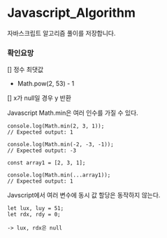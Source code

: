 # Javascript_Algorithm
자바스크립트 알고리즘 풀이를 저장합니다.

### 확인요망
[] 정수 최댓값
- Math.pow(2, 53) - 1
  
[] x가 null일 경우 y 반환

Javascript Math.min은 여러 인수를 가질 수 있다.
```
console.log(Math.min(2, 3, 1));
// Expected output: 1

console.log(Math.min(-2, -3, -1));
// Expected output: -3

const array1 = [2, 3, 1];

console.log(Math.min(...array1));
// Expected output: 1

```

Javscript에서 여러 변수에 동시 값 할당은 동작하지 않는다.
```
let lux, luy = 51;
let rdx, rdy = 0;
```
```
-> lux, rdx은 null
```
